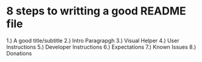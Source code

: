 # 8 steps to writting a good README file

1.) A good title/subtitle
2.) Intro Paragrapgh
3.) Visual Helper
4.) User Instructions
5.) Developer Instructions
6.) Expectations
7.) Known Issues
8.) Donations
